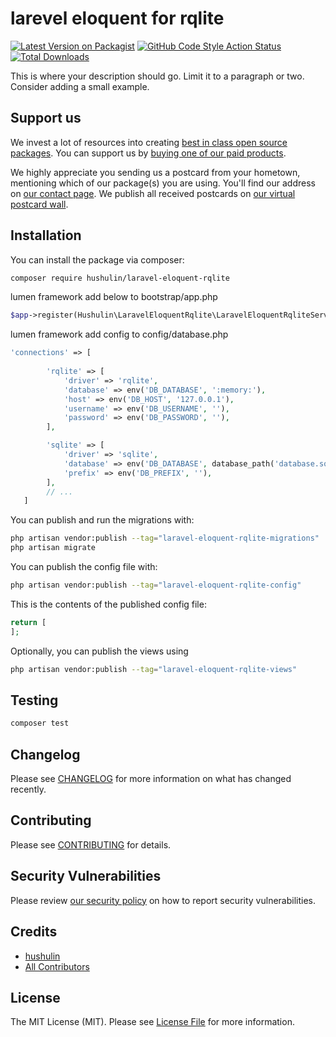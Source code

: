 # larevel eloquent for rqlite

[![Latest Version on Packagist](https://img.shields.io/packagist/v/hushulin/laravel-eloquent-rqlite.svg?style=flat-square)](https://packagist.org/packages/hushulin/laravel-eloquent-rqlite)
[![GitHub Code Style Action Status](https://img.shields.io/github/workflow/status/hushulin/laravel-eloquent-rqlite/Fix%20PHP%20code%20style%20issues?label=code%20style)](https://github.com/hushulin/laravel-eloquent-rqlite/actions?query=workflow%3A"Fix+PHP+code+style+issues"+branch%3Amain)
[![Total Downloads](https://img.shields.io/packagist/dt/hushulin/laravel-eloquent-rqlite.svg?style=flat-square)](https://packagist.org/packages/hushulin/laravel-eloquent-rqlite)

This is where your description should go. Limit it to a paragraph or two. Consider adding a small example.

## Support us

We invest a lot of resources into creating [best in class open source packages](https://spatie.be/open-source). You can support us by [buying one of our paid products](https://spatie.be/open-source/support-us).

We highly appreciate you sending us a postcard from your hometown, mentioning which of our package(s) you are using. You'll find our address on [our contact page](https://spatie.be/about-us). We publish all received postcards on [our virtual postcard wall](https://spatie.be/open-source/postcards).

## Installation

You can install the package via composer:

```bash
composer require hushulin/laravel-eloquent-rqlite
```

lumen framework add below to bootstrap/app.php
```php
$app->register(Hushulin\LaravelEloquentRqlite\LaravelEloquentRqliteServiceProvider::class);
```

lumen framework add config to config/database.php
```php 
'connections' => [
        
        'rqlite' => [
            'driver' => 'rqlite',
            'database' => env('DB_DATABASE', ':memory:'),
            'host' => env('DB_HOST', '127.0.0.1'),
            'username' => env('DB_USERNAME', ''),
            'password' => env('DB_PASSWORD', ''),
        ],

        'sqlite' => [
            'driver' => 'sqlite',
            'database' => env('DB_DATABASE', database_path('database.sqlite')),
            'prefix' => env('DB_PREFIX', ''),
        ],
        // ...
   ]
```

You can publish and run the migrations with:

```bash
php artisan vendor:publish --tag="laravel-eloquent-rqlite-migrations"
php artisan migrate
```

You can publish the config file with:

```bash
php artisan vendor:publish --tag="laravel-eloquent-rqlite-config"
```

This is the contents of the published config file:

```php
return [
];
```

Optionally, you can publish the views using

```bash
php artisan vendor:publish --tag="laravel-eloquent-rqlite-views"
```

## Testing

```bash
composer test
```

## Changelog

Please see [CHANGELOG](CHANGELOG.md) for more information on what has changed recently.

## Contributing

Please see [CONTRIBUTING](CONTRIBUTING.md) for details.

## Security Vulnerabilities

Please review [our security policy](../../security/policy) on how to report security vulnerabilities.

## Credits

- [hushulin](https://github.com/hushulin)
- [All Contributors](../../contributors)

## License

The MIT License (MIT). Please see [License File](LICENSE.md) for more information.
